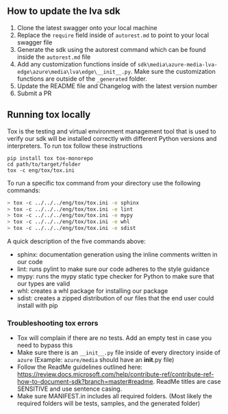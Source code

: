 ## How to update the lva sdk

1. Clone the latest swagger onto your local machine
2. Replace the `require` field inside of `autorest.md` to point to your local swagger file
3. Generate the sdk using the autorest command which can be found inside the `autorest.md` file
4. Add any customization functions inside of `sdk\media\azure-media-lva-edge\azure\media\lva\edge\__init__.py`. Make sure the customization functions are outside of the `_generated` folder.
5. Update the README file and Changelog with the latest version number
6. Submit a PR

## Running tox locally

Tox is the testing and virtual environment management tool that is used to verify our sdk will be installed correctly with different Python versions and interpreters. To run tox follow these instructions

```
pip install tox tox-monorepo
cd path/to/target/folder
tox -c eng/tox/tox.ini
```
To run a specific tox command from your directory use the following commands:
```bash
> tox -c ../../../eng/tox/tox.ini -e sphinx
> tox -c ../../../eng/tox/tox.ini -e lint
> tox -c ../../../eng/tox/tox.ini -e mypy
> tox -c ../../../eng/tox/tox.ini -e whl
> tox -c ../../../eng/tox/tox.ini -e sdist
```
A quick description of the five commands above:
* sphinx: documentation generation using the inline comments written in our code
* lint: runs pylint to make sure our code adheres to the style guidance
* mypy: runs the mypy static type checker for Python to make sure that our types are valid
* whl: creates a whl package for installing our package
* sdist: creates a zipped distribution of our files that the end user could install with pip


### Troubleshooting tox errors

- Tox will complain if there are no tests. Add an empty test in case you need to bypass this
- Make sure there is an `__init__.py` file inside of every directory inside of `azure` (Example: `azure/media` should have an __init__.py file)
- Follow the ReadMe guidelines outlined here: https://review.docs.microsoft.com/help/contribute-ref/contribute-ref-how-to-document-sdk?branch=master#readme. ReadMe titles are case SENSITIVE and use sentence casing.
- Make sure MANIFEST.in includes all required folders. (Most likely the required folders will be tests, samples, and the generated folder) 
